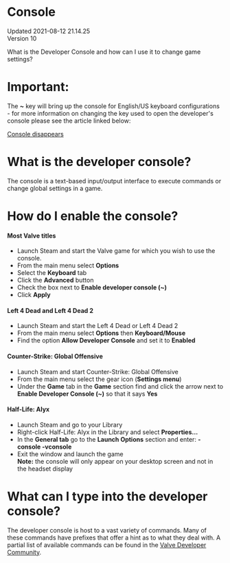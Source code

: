 # Console
Updated 2021-08-12 21.14.25  
Version 10  

What is the Developer Console and how can I use it to change game settings?  
  
  # Important:
  
The **~** key will bring up the console for English/US keyboard configurations - for more information on changing the key used to open the developer's console please see the article linked below:  
  
[Console disappears](https://help.steampowered.com/en/faqs/view/57A7-0501-FCB4-E242)    
# What is the developer console?
The console is a text-based input/output interface to execute commands or change global settings in a game.  
  
  
# How do I enable the console?
  
#### Most Valve titles

* Launch Steam and start the Valve game for which you wish to use the console.
* From the main menu select **Options**
* Select the **Keyboard** tab
* Click the **Advanced** button
* Check the box next to **Enable developer console (~)**
* Click **Apply**

    
#### Left 4 Dead and Left 4 Dead 2

* Launch Steam and start the Left 4 Dead or Left 4 Dead 2
* From the main menu select **Options** then **Keyboard/Mouse**
* Find the option **Allow Developer Console** and set it to **Enabled**

  
#### Counter-Strike: Global Offensive

* Launch Steam and start Counter-Strike: Global Offensive
* From the main menu select the gear icon (**Settings menu**)
* Under the **Game** tab in the **Game** section find and click the arrow next to **Enable Developer Console (~)** so that it says **Yes**

  
#### Half-Life: Alyx

* Launch Steam and go to your Library
* Right-click Half-Life: Alyx in the Library and select **Properties...**
* In the **General tab** go to the **Launch Options** section and enter: **-console -vconsole**
* Exit the window and launch the game   
**Note:** the console will only appear on your desktop screen and not in the headset display

  
  
# What can I type into the developer console?
  
The developer console is host to a vast variety of commands. Many of these commands have prefixes that offer a hint as to what they deal with. A partial list of available commands can be found in the [Valve Developer Community](http://developer.valvesoftware.com/wiki/Console_Command_List).